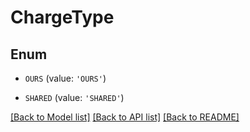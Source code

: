 # ChargeType


## Enum

* `OURS` (value: `'OURS'`)

* `SHARED` (value: `'SHARED'`)

[[Back to Model list]](../README.md#documentation-for-models) [[Back to API list]](../README.md#documentation-for-api-endpoints) [[Back to README]](../README.md)


